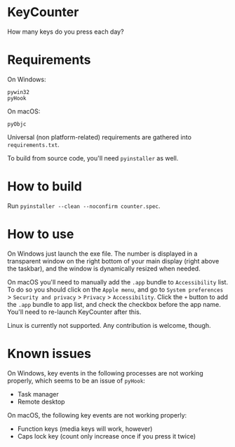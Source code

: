 # KeyCounter

How many keys do you press each day?

# Requirements

On Windows:

```
pywin32
pyHook
```

On macOS:

```
pyObjc
```

Universal (non platform-related) requirements are gathered into `requirements.txt`.

To build from source code, you'll need `pyinstaller` as well.

# How to build

Run `pyinstaller --clean --noconfirm counter.spec`.

# How to use

On Windows just launch the exe file. The number is displayed in a transparent
window on the right bottom of your main display (right above the taskbar), and
the window is dynamically resized when needed.

On macOS you'll need to manually add the `.app` bundle to `Accessibility` list.
To do so you should click on the `Apple menu`, and go to `System preferences` >
 `Security and privacy` > `Privacy` > `Accessibility`. Click the `+` button to
add the `.app` bundle to app list, and check the checkbox before the app name.
You'll need to re-launch KeyCounter after this.

Linux is currently not supported. Any contribution is welcome, though.

# Known issues

On Windows, key events in the following processes are not working properly,
which seems to be an issue of `pyHook`:

- Task manager
- Remote desktop

On macOS, the following key events are not working properly:

- Function keys (media keys will work, however)
- Caps lock key (count only increase once if you press it twice)
